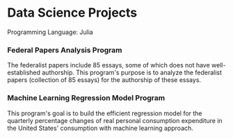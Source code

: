 # Data Science Projects

Programming Language: Julia
### Federal Papers Analysis Program
The federalist papers include 85 essays, some of which does not have well-established authorship. This program's purpose is to analyze the federalist papers (collection of 85 essays) for the authorship of these essays.
### Machine Learning Regression Model Program
This program's goal is to build the efficient regression model for the quarterly percentage changes of real personal consumption expenditure in the United States' consumption with machine learning approach.
